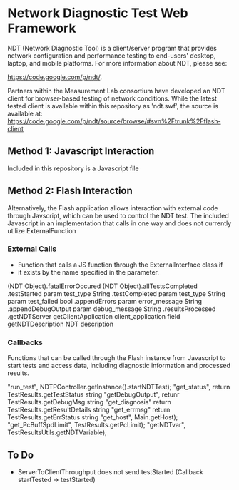 Network Diagnostic Test Web Framework 
====================

NDT (Network Diagnostic Tool) is a client/server program that provides
network configuration and performance testing to end-users' desktop,
laptop, and mobile platforms. For more information about NDT, please see:

https://code.google.com/p/ndt/.

Partners within the Measurement Lab consortium have developed an NDT
client for browser-based testing of network conditions. While the latest
tested client is available within this repository as 'ndt.swf', the
source is available at: 
https://code.google.com/p/ndt/source/browse/#svn%2Ftrunk%2Fflash-client

Method 1: Javascript Interaction 
---------------------

Included in this repository is a Javascript file

Method 2: Flash Interaction 
---------------------

Alternatively, the Flash application allows interaction with external
code through Javscript, which can be used to control the NDT test. The
included Javascript in an implementation that calls in one way and does
not currently utilize ExternalFunction


### External Calls

* Function that calls a JS function through the ExternalInterface class if
* it exists by the name specified in the parameter.


(NDT Object).fatalErrorOccured
(NDT Object).allTestsCompleted
.testStarted
	param test_type String
.testCompleted
	param test_type String
	param test_failed bool
.appendErrors
	param error_message String
.appendDebugOutput
	param debug_message String
.resultsProcessed
.getNDTServer
getClientApplication
	client_application field
getNDTDescription
	NDT description

### Callbacks

Functions that can be called through the Flash instance from Javascript
to start tests and access data, including diagnostic information and
processed results.

"run_test", NDTPController.getInstance().startNDTTest);
"get_status", 
	return TestResults.getTestStatus string
"getDebugOutput", 
	retunr TestResults.getDebugMsg string
"get_diagnosis"
	return TestResults.getResultDetails string
"get_errmsg"
	return TestResults.getErrStatus string
"get_host", Main.getHost);
"get_PcBuffSpdLimit", TestResults.getPcLimit);
"getNDTvar", TestResultsUtils.getNDTVariable);

To Do
---------------------
* ServerToClientThroughput does not send testStarted (Callback startTested -> testStarted)

